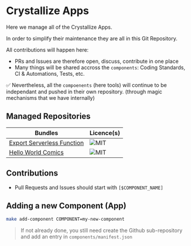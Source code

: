 # Crystallize Apps

Here we manage all of the Crystallize Apps.

In order to simplify their maintenance they are all in this Git Repository.

All contributions will happen here:

- PRs and Issues are therefore open, discuss, contribute in one place
- Many things will be shared accross the `components`: Coding Standards, CI & Automations, Tests, etc.

✅ Nevertheless, all the `compoenents` (here tools) will continue to be independant and pushed in their own repository. (through magic mechanisms that we have internally)

## Managed Repositories

| Bundles                                                    | Licence(s) |
| ---------------------------------------------------------- | ---------- |
| [Export Serverless Function](https://github.com/CrystallizeAPI/export-serverless-function) | ![MIT]     |
| [Hello World Comics](https://github.com/CrystallizeAPI/export-serverless-function) | ![MIT]     |

## Contributions

- Pull Requests and Issues should start with `[$COMPONENT_NAME]`

## Adding a new Component (App)

```bash
make add-component COMPONENT=my-new-component
```

> If not already done, you still need create the Github sub-repository and add an entry in `components/manifest.json`

[mit]: https://img.shields.io/badge/license-MIT-green?style=flat-square&labelColor=black
